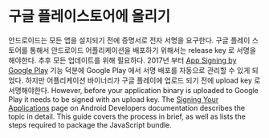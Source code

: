 # 구글 플레이스토어에 올리기

안드로이드는 모든 앱을 설치되기 전에 증명서로 전자 서명을 요구한다. 구글 플레이 스토어를 통해서 안드로이드 어플리케이션을 배포하기 위해서는 release key 로 서명을 해야한다. 추후 모든 업데이트를 위해 필요하다. 2017년 부터  [App Signing by Google Play](https://developer.android.com/studio/publish/app-signing#app-signing-google-play)  기능 덕분에 Google Play 에서 서명 배포를 자동으로 관리할 수 있게 되었다. 하지만 어플리케이션 바이너리가 구글 플레이에 업로드 되기 전에 upload key 로 서명해야한다. 
 However, before your application binary is uploaded to Google Play it needs to be signed with an upload key. The  [Signing Your Applications](https://developer.android.com/tools/publishing/app-signing.html)  page on Android Developers documentation describes the topic in detail. This guide covers the process in brief, as well as lists the steps required to package the JavaScript bundle.
<!--stackedit_data:
eyJoaXN0b3J5IjpbLTQ2OTkzMTIzMCwtMTIzNTA5MzU3OCw3Mz
A5OTgxMTZdfQ==
-->